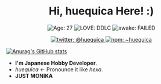 <h1 align="center">
  Hi, huequica Here! :)
</h1>

<p align="center">
  <img src="https://img.shields.io/badge/Age-27-green?style=for-the-badge" alt="Age: 27" />
  <img src="https://img.shields.io/badge/LOVE-DDLC-7952B3?style=for-the-badge" alt="LOVE: DDLC" />
  <img src="https://img.shields.io/badge/awake-FAILED-critical?style=for-the-badge" alt="awake: FAILED" />
</p>

<p align="center">
  <a href="https://twitter.com/huequica" target="_blank" rel="noreferrer">
    <img src="https://img.shields.io/badge/Twitter-%40huequica-blue?style=for-the-badge&logo=twitter" alt="twitter: @huequica" />
  </a>
  <a href="https://npmjs.com/~huequica" target="_blank" rel="noreferrer">
    <img src="https://img.shields.io/badge/npm-~huequica-red?style=for-the-badge&logo=npm" alt="npm: ~huequica" />
  </a>
</p>

[![Anurag's GitHub stats](https://github-readme-stats.vercel.app/api?username=huequica&show_icons=true)](https://github.com/anuraghazra/github-readme-stats)

+ **I'm Japanese Hobby Developer**.
+ *huequica* <- Pronounce it like *hexa*.
+ **JUST MONIKA**
